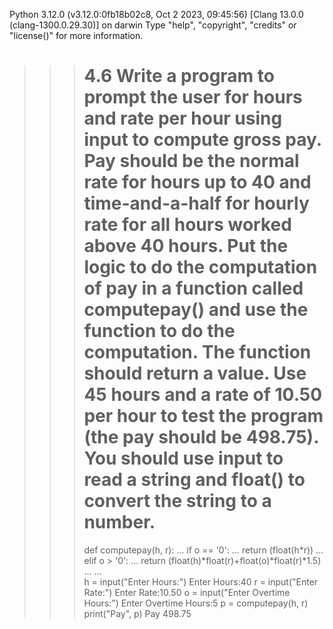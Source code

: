 Python 3.12.0 (v3.12.0:0fb18b02c8, Oct  2 2023, 09:45:56) [Clang 13.0.0 (clang-1300.0.29.30)] on darwin
Type "help", "copyright", "credits" or "license()" for more information.
>>> # 4.6 Write a program to prompt the user for hours and rate per hour using input to compute gross pay. Pay should be the normal rate for hours up to 40 and time-and-a-half for hourly rate for all hours worked above 40 hours. Put the logic to do the computation of pay in a function called computepay() and use the function to do the computation. The function should return a value. Use 45 hours and a rate of 10.50 per hour to test the program (the pay should be 498.75). You should use input to read a string and float() to convert the string to a number.
>>> def computepay(h, r):
...     if o == '0':
...         return (float(h*r))
...     elif o > '0':
...         return (float(h)*float(r)+float(o)*float(r)*1.5)
... 
...     
>>> h = input("Enter Hours:")
Enter Hours:40
>>> r = input("Enter Rate:")
Enter Rate:10.50
>>> o = input("Enter Overtime Hours:")
Enter Overtime Hours:5
>>> p = computepay(h, r)
>>> print("Pay", p)
Pay 498.75

